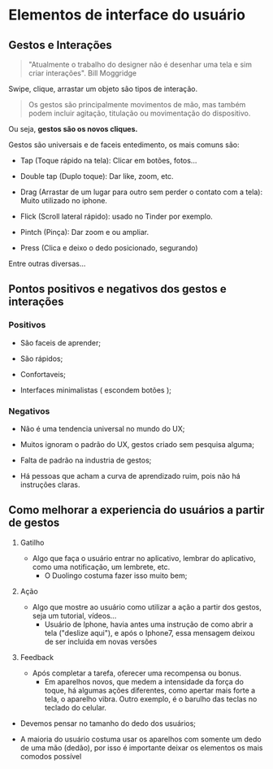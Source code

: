 # Elementos de interface do usuário

## Gestos e Interações

> "Atualmente o trabalho do designer não é desenhar uma tela e sim criar interações". Bill Moggridge

Swipe, clique, arrastar um objeto são tipos de interação.

> Os gestos são principalmente movimentos de mão, mas também podem incluir agitação, titulação ou movimentação do dispositivo.

Ou seja, **gestos são os novos cliques.** 

Gestos são universais e de faceis entedimento, os mais comuns são:

* Tap (Toque rápido na tela): Clicar em botões, fotos...

* Double tap (Duplo toque): Dar like, zoom, etc.

* Drag (Arrastar de um lugar para outro sem perder o contato com a tela): Muito utilizado no iphone.

* Flick (Scroll lateral rápido): usado no Tinder por exemplo.

* Pintch (Pinça): Dar zoom e ou ampliar.

* Press (Clica e deixo o dedo posicionado, segurando)

Entre outras diversas...

## Pontos positivos e negativos dos gestos e interações

### Positivos

- São faceis de aprender;

- São rápidos;

- Confortaveis;

- Interfaces minimalistas ( escondem botões );

### Negativos

- Não é uma tendencia universal no mundo do UX;

- Muitos ignoram o padrão do UX, gestos criado sem pesquisa alguma;

- Falta de padrão na industria de gestos;

- Há pessoas que acham a curva de aprendizado ruim, pois não há instruções claras.

## Como melhorar a experiencia do usuários a partir de gestos

1. Gatilho
    * Algo que faça o usuário entrar no aplicativo, lembrar do aplicativo, como uma notificação, um lembrete, etc.
      * O Duolingo costuma fazer isso muito bem;

2. Ação
    * Algo que mostre ao usuário como utilizar a ação a partir dos gestos, seja um tutorial, vídeos...
      * Usuário de Iphone, havia antes uma instrução de como abrir a tela ("deslize aqui"), e após o Iphone7, essa mensagem deixou de ser incluida em novas versões

3. Feedback
    * Após completar a tarefa, oferecer uma recompensa ou bonus.
      * Em aparelhos novos, que medem a intensidade da força do toque, há algumas ações diferentes, como apertar mais forte a tela, o aparelho vibra. Outro exemplo, é o barulho das teclas no teclado do celular.

* Devemos pensar no tamanho do dedo dos usuários;

* A maioria do usuário costuma usar os aparelhos com somente um dedo de uma mão (dedão), por isso é importante deixar os elementos os mais comodos possível


